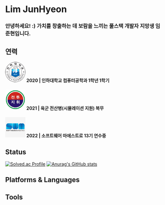 # Lim JunHyeon

### 안녕하세요! :) 가치를 창출하는 데 보람을 느끼는 풀스택 개발자 지망생 임준현입니다.


## 연력
#### <img src="./images/inha.png" width="64" height="64" style="border-radius:50%" /> 2020 | 인하대학교 컴퓨터공학과 1학년 1학기
#### <img src="./images/bctp.jpeg" width="64" height="64" /> 2021 | 육군 전산병(시뮬레이션 지원) 복무
#### <img src="./images/swm.jpeg" width="64" height="64" /> 2022 | 소프트웨어 마에스트로 13기 연수중

## Status
[![Solved.ac Profile](http://mazassumnida.wtf/api/v2/generate_badge?boj=wnsgus821)](https://solved.ac/wnsgus821/)
[![Anurag's GitHub stats](https://github-readme-stats.vercel.app/api?username=AimHigher77)](https://github.com/anuraghazra/github-readme-stats)



## Platforms & Languages


## Tools
<!---
AimHigher77/AimHigher77 is a ✨ special ✨ repository because its `README.md` (this file) appears on your GitHub profile.
You can click the Preview link to take a look at your changes.
--->

